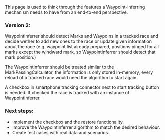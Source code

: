 This page is used to think through the features a Waypoint-inferring mechanism needs to have from an end-to-end perspective.

### Version 2:

WaypointInferrer should detect Marks and Waypoins in a tracked race and decide wether to add new ones to the race or update given information about the race (e.g. waypoint list already prepared, positions pinged for all marks except the windward mark, so WaypointInferrer should detect that mark position.)

The WaypointInferrer should be treated similar to the MarkPassingCalculator, the information is only stored in-memory, every reload of a tracked race would need the algorithm to start again.

A checkbox in smartphone tracking connector next to start tracking button is needed. If checked the race is tracked with an instance of WaypointInferrer.


### Next steps:
 * Implement the checkbox and the restore functionality.
 * Improve the WaypointInferrer algorithm to match the desired behaviour.
 * Create test cases with real data and scenarios.